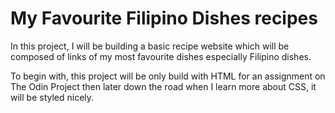 # My Favourite Filipino Dishes recipes

In this project, I will be building a basic recipe website which will be composed of links of my most favourite dishes especially Filipino dishes. 

To begin with, this project will be only build with HTML for an assignment on The Odin Project then later down the road when I learn more about CSS, it will be styled nicely. 